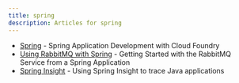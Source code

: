 ```yaml
---
title: spring
description: Articles for spring
---
```


* [Spring](/frameworks/java/spring/spring.html) - Spring Application Development with Cloud Foundry
* [Using RabbitMQ with Spring](/services/rabbitmq/spring-rabbitmq.html) - Getting Started with the RabbitMQ Service from a Spring Application
* [Spring Insight](/tools/spring-insight.html) - Using Spring Insight to trace Java applications
